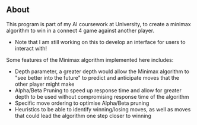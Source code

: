## About

This program is part of my AI coursework at University, to create a minimax algorithm to win in a connect 4 game against another player. 
  - Note that I am still working on this to develop an interface for users to interact with!

Some features of the Minimax algorithm implemented here includes:
  - Depth parameter, a greater depth would allow the Minimax algorithm to "see better into the future" to predict and anticipate moves that the other player might make
  - Alpha/Beta Pruning to speed up response time and allow for greater depth to be used without compromising response time of the algorithm
  - Specific move ordering to optimise Alpha/Beta pruning
  - Heuristics to be able to identify winning/losing moves, as well as moves that could lead the algorithm one step closer to winning

